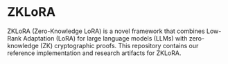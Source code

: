 # ZKLoRA
ZKLoRA (Zero-Knowledge LoRA) is a novel framework that combines Low-Rank Adaptation (LoRA) for large language models (LLMs) with zero-knowledge (ZK) cryptographic proofs. This repository contains our reference implementation and research artifacts for ZKLoRA.
